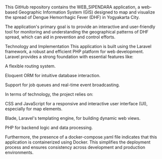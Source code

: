 This GitHub repository contains the WEB_SIPENDARA application, a web-based Geographic Information System (GIS) designed to map and visualize the spread of Dengue Hemorrhagic Fever (DHF) in Yogyakarta City.

The application's primary goal is to provide an interactive and user-friendly tool for monitoring and understanding the geographical patterns of DHF spread, which can aid in prevention and control efforts.

Technology and Implementation
This application is built using the Laravel framework, a robust and efficient PHP platform for web development. Laravel provides a strong foundation with essential features like:

A flexible routing system.

Eloquent ORM for intuitive database interaction.

Support for job queues and real-time event broadcasting.

In terms of technology, the project relies on:

CSS and JavaScript for a responsive and interactive user interface (UI), especially for map elements.

Blade, Laravel's templating engine, for building dynamic web views.

PHP for backend logic and data processing.

Furthermore, the presence of a docker-compose.yaml file indicates that this application is containerized using Docker. This simplifies the deployment process and ensures consistency across development and production environments.
